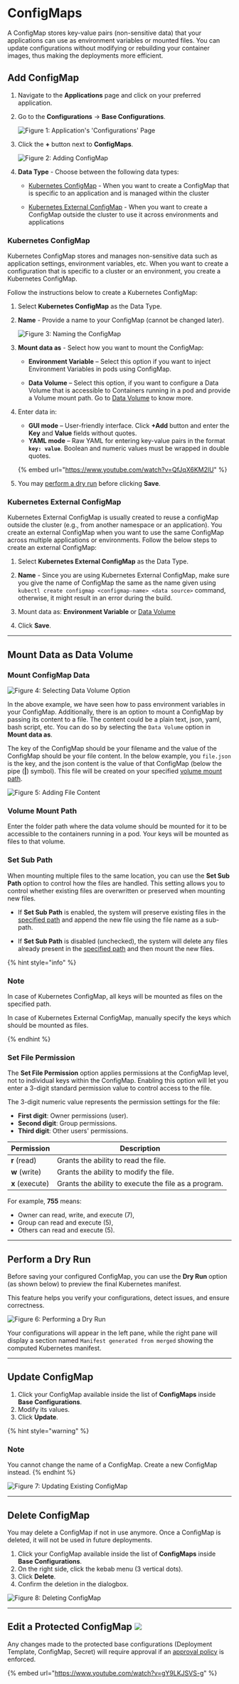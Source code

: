 # ConfigMaps

A ConfigMap stores key-value pairs (non-sensitive data) that your applications can use as environment variables or mounted files. You can update configurations without modifying or rebuilding your container images, thus making the deployments more efficient.

## Add ConfigMap

1. Navigate to the **Applications** page and click on your preferred application. 

2. Go to the **Configurations** → **Base Configurations**.

    ![Figure 1: Application's 'Configurations' Page](https://devtron-public-asset.s3.us-east-2.amazonaws.com/images/creating-application/config-maps/appconfig-page.jpg)

3. Click the **+** button next to **ConfigMaps**.

    ![Figure 2: Adding ConfigMap](https://devtron-public-asset.s3.us-east-2.amazonaws.com/images/creating-application/config-maps/config-map.jpg)

4. **Data Type** - Choose between the following data types:

    * [Kubernetes ConfigMap](#kubernetes-configmap) - When you want to create a ConfigMap that is specific to an application and is managed within the cluster

    * [Kubernetes External ConfigMap](#kubernetes-external-configmap) - When you want to create a ConfigMap outside the cluster to use it across environments and applications

### Kubernetes ConfigMap

Kubernetes ConfigMap stores and manages non-sensitive data such as application settings, environment variables, etc. When you want to create a configuration that is specific to a cluster or an environment, you create a Kubernetes ConfigMap. 

Follow the instructions below to create a Kubernetes ConfigMap:

1. Select **Kubernetes ConfigMap** as the Data Type.

2. **Name** - Provide a name to your ConfigMap (cannot be changed later).

    ![Figure 3: Naming the ConfigMap](https://devtron-public-asset.s3.us-east-2.amazonaws.com/images/creating-application/config-maps/created-configmap.gif)

3. **Mount data as** - Select how you want to mount the ConfigMap:

    * **Environment Variable** – Select this option if you want to inject Environment Variables in pods using ConfigMap.

    * **Data Volume** – Select this option, if you want to configure a Data Volume that is accessible to Containers running in a pod and provide a Volume mount path. Go to [Data Volume](#mount-data-as-data-valume) to know more.

4. Enter data in:
   * **GUI mode** – User-friendly interface. Click **+Add** button and enter the **Key** and **Value** fields without quotes. 
   * **YAML mode** – Raw YAML for entering key-value pairs in the format **`key: value`**. Boolean and numeric values must be wrapped in double quotes.

   {% embed url="https://www.youtube.com/watch?v=QfJqX6KM2lU" %}

5. You may [perform a dry run](#perform-a-dry-run) before clicking **Save**.


### Kubernetes External ConfigMap

Kubernetes External ConfigMap is usually created to reuse a configMap outside the cluster (e.g., from another namespace or an application). You create an external ConfigMap when you want to use the same ConfigMap across multiple applications or environments. Follow the below steps to create an external ConfigMap:

1. Select **Kubernetes External ConfigMap** as the Data Type.

2. **Name** - Since you are using Kubernetes External ConfigMap, make sure you give the name of ConfigMap the same as the name given using `kubectl create configmap <configmap-name> <data source>` command, otherwise, it might result in an error during the build.

3. Mount data as: **Environment Variable** or [Data Volume](#mount-data-as-data-valume)

4. Click **Save**.

---

## Mount Data as Data Volume

### Mount ConfigMap Data

![Figure 4: Selecting Data Volume Option](https://devtron-public-asset.s3.us-east-2.amazonaws.com/images/creating-application/config-maps/cm-data-volume.jpg)

In the above example, we have seen how to pass environment variables in your ConfigMap. Additionally, there is an option to mount a ConfigMap by passing its content to a file. The content could be a plain text, json, yaml, bash script, etc. You can do so by selecting the `Data Volume` option in **Mount data as**.

The key of the ConfigMap should be your filename and the value of the ConfigMap should be your file content. In the below example, you `file.json` is the key, and the json content is the value of that ConfigMap (below the pipe (**|**) symbol). This file will be created on your specified [volume mount path](#volume-mount-path).

![Figure 5: Adding File Content](https://devtron-public-asset.s3.us-east-2.amazonaws.com/images/creating-application/config-maps/filecontent-cm.jpg)

### Volume Mount Path

Enter the folder path where the data volume should be mounted for it to be accessible to the containers running in a pod. Your keys will be mounted as files to that volume.

### Set Sub Path

When mounting multiple files to the same location, you can use the **Set Sub Path** option to control how the files are handled. This setting allows you to control whether existing files are overwritten or preserved when mounting new files.

* If **Set Sub Path** is enabled, the system will preserve existing files in the [specified path](#volume-mount-path) and append the new file using the file name as a sub-path.

* If **Set Sub Path** is disabled (unchecked), the system will delete any files already present in the [specified path](#volume-mount-path) and then mount the new files.

{% hint style="info" %}

### Note

In case of Kubernetes ConfigMap, all keys will be mounted as files on the specified path.

In case of Kubernetes External ConfigMap, manually specify the keys which should be mounted as files.

{% endhint %}


### Set File Permission

The **Set File Permission** option applies permissions at the ConfigMap level, not to individual keys within the ConfigMap. Enabling this option will let you enter a 3-digit standard permission value to control access to the file.

The 3-digit numeric value represents the permission settings for the file:

* **First digit**: Owner permissions (user).
* **Second digit**: Group permissions.
* **Third digit**: Other users' permissions.

| **Permission** | **Description**                                |
|----------------|------------------------------------------------|
| **r** (read)   | Grants the ability to read the file.           |
| **w** (write)  | Grants the ability to modify the file.         |
| **x** (execute)| Grants the ability to execute the file as a program. |

For example, **755** means:
* Owner can read, write, and execute (7),
* Group can read and execute (5),
* Others can read and execute (5).

---

## Perform a Dry Run

Before saving your configured ConfigMap, you can use the **Dry Run** option (as shown below) to preview the final Kubernetes manifest.

This feature helps you verify your configurations, detect issues, and ensure correctness.

![Figure 6: Performing a Dry Run](https://devtron-public-asset.s3.us-east-2.amazonaws.com/images/creating-application/config-maps/dry-run-cm.gif)

Your configurations will appear in the left pane, while the right pane will display a section named `Manifest generated from merged` showing the computed Kubernetes manifest.

---

## Update ConfigMap

1. Click your ConfigMap available inside the list of **ConfigMaps** inside **Base Configurations**.
2. Modify its values.
3. Click **Update**.

{% hint style="warning" %}
### Note
You cannot change the name of a ConfigMap. Create a new ConfigMap instead.
{% endhint %}

![Figure 7: Updating Existing ConfigMap](https://devtron-public-asset.s3.us-east-2.amazonaws.com/images/creating-application/config-maps/update_configmap.jpg)

---

## Delete ConfigMap

You may delete a ConfigMap if not in use anymore. Once a ConfigMap is deleted, it will not be used in future deployments.

1. Click your ConfigMap available inside the list of **ConfigMaps** inside **Base Configurations**.
2. On the right side, click the kebab menu (3 vertical dots).
3. Click **Delete**.
4. Confirm the deletion in the dialogbox.

![Figure 8: Deleting ConfigMap](https://devtron-public-asset.s3.us-east-2.amazonaws.com/images/creating-application/config-maps/delete_configmap.jpg)

---

## Edit a Protected ConfigMap [![](https://devtron-public-asset.s3.us-east-2.amazonaws.com/images/elements/EnterpriseTag.svg)](https://devtron.ai/pricing)

Any changes made to the protected base configurations (Deployment Template, ConfigMap, Secret) will require approval if an [approval policy](../../../user-guide/global-configurations/approval-policy.md) is enforced.

{% embed url="https://www.youtube.com/watch?v=gY9LKJSVS-g" %}